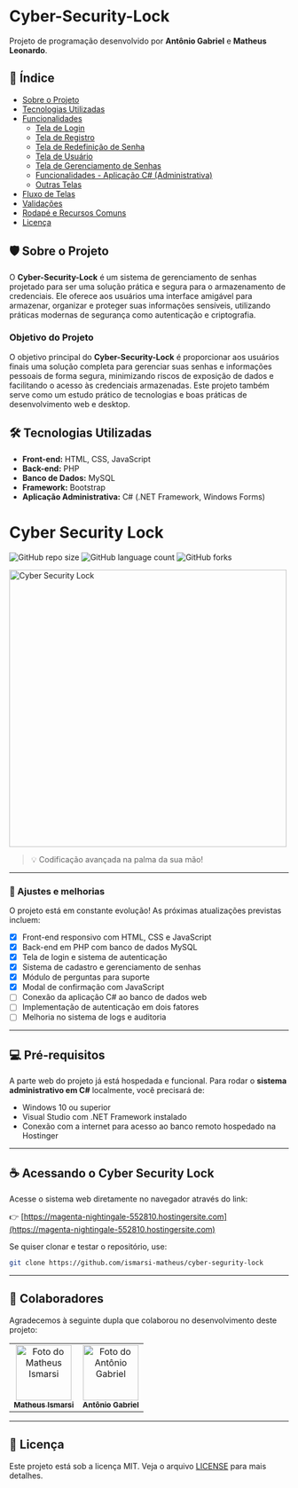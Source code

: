 
# Cyber-Security-Lock

Projeto de programação desenvolvido por **Antônio Gabriel** e **Matheus Leonardo**.

## 📌 Índice

- [Sobre o Projeto](#sobre-o-projeto)
- [Tecnologias Utilizadas](#tecnologias-utilizadas)
- [Funcionalidades](#funcionalidades)
  - [Tela de Login](#tela-de-login)
  - [Tela de Registro](#tela-de-registro)
  - [Tela de Redefinição de Senha](#tela-de-redefinição-de-senha)
  - [Tela de Usuário](#tela-de-usuário)
  - [Tela de Gerenciamento de Senhas](#tela-de-gerenciamento-de-senhas)
  - [Funcionalidades - Aplicação C# (Administrativa)](#funcionalidades---aplicação-c-administrativa)
  - [Outras Telas](#outras-telas)
- [Fluxo de Telas](#fluxo-de-telas)
- [Validações](#validações)
- [Rodapé e Recursos Comuns](#rodapé-e-recursos-comuns)
- [Licença](#licença)

## 🛡 Sobre o Projeto

O **Cyber-Security-Lock** é um sistema de gerenciamento de senhas projetado para ser uma solução prática e segura para o armazenamento de credenciais. Ele oferece aos usuários uma interface amigável para armazenar, organizar e proteger suas informações sensíveis, utilizando práticas modernas de segurança como autenticação e criptografia.

### Objetivo do Projeto

O objetivo principal do **Cyber-Security-Lock** é proporcionar aos usuários finais uma solução completa para gerenciar suas senhas e informações pessoais de forma segura, minimizando riscos de exposição de dados e facilitando o acesso às credenciais armazenadas. Este projeto também serve como um estudo prático de tecnologias e boas práticas de desenvolvimento web e desktop.

## 🛠 Tecnologias Utilizadas

- **Front-end:** HTML, CSS, JavaScript
- **Back-end:** PHP
- **Banco de Dados:** MySQL
- **Framework:** Bootstrap
- **Aplicação Administrativa:** C# (.NET Framework, Windows Forms)



# Cyber Security Lock

![GitHub repo size](https://img.shields.io/github/repo-size/ismarsi-matheus/cyber-segurity-lock?style=for-the-badge)
![GitHub language count](https://img.shields.io/github/languages/count/ismarsi-matheus/cyber-segurity-lock?style=for-the-badge)
![GitHub forks](https://img.shields.io/github/forks/ismarsi-matheus/cyber-segurity-lock?style=for-the-badge)

<img src="https://magenta-nightingale-552810.hostingersite.com/assets/img/logo.png" alt="Cyber Security Lock" width="500">

> 💡 Codificação avançada na palma da sua mão!

---

### 🔧 Ajustes e melhorias

O projeto está em constante evolução! As próximas atualizações previstas incluem:

- [x] Front-end responsivo com HTML, CSS e JavaScript
- [x] Back-end em PHP com banco de dados MySQL
- [x] Tela de login e sistema de autenticação
- [x] Sistema de cadastro e gerenciamento de senhas
- [x] Módulo de perguntas para suporte
- [x] Modal de confirmação com JavaScript
- [ ] Conexão da aplicação C# ao banco de dados web
- [ ] Implementação de autenticação em dois fatores
- [ ] Melhoria no sistema de logs e auditoria

---

## 💻 Pré-requisitos

A parte web do projeto já está hospedada e funcional. Para rodar o **sistema administrativo em C#** localmente, você precisará de:

- Windows 10 ou superior
- Visual Studio com .NET Framework instalado
- Conexão com a internet para acesso ao banco remoto hospedado na Hostinger

---

## ☕ Acessando o Cyber Security Lock

Acesse o sistema web diretamente no navegador através do link:

👉 [https://magenta-nightingale-552810.hostingersite.com](https://magenta-nightingale-552810.hostingersite.com)

Se quiser clonar e testar o repositório, use:

```bash
git clone https://github.com/ismarsi-matheus/cyber-segurity-lock
```

---

## 🤝 Colaboradores

Agradecemos à seguinte dupla que colaborou no desenvolvimento deste projeto:

<table>
  <tr>
    <td align="center">
      <a href="https://github.com/ismarsi-matheus">
        <img src="https://avatars.githubusercontent.com/u/153258159?v=4" width="100px;" alt="Foto do Matheus Ismarsi"/>
        <br />
        <sub><b>Matheus Ismarsi</b></sub>
      </a>
    </td>
    <td align="center">
      <img src="https://via.placeholder.com/100x100.png?text=AG" width="100px;" alt="Foto do Antônio Gabriel"/>
      <br />
      <sub><b>Antônio Gabriel</b></sub>
    </td>
  </tr>
</table>

---

## 📃 Licença

Este projeto está sob a licença MIT. Veja o arquivo [LICENSE](LICENSE) para mais detalhes.

